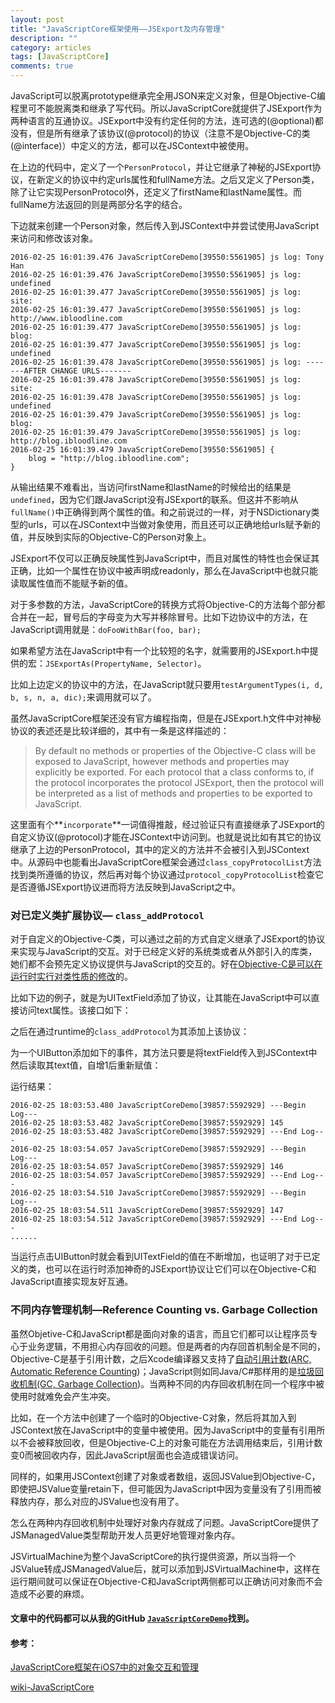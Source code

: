 ```yaml
---
layout: post
title: "JavaScriptCore框架使用——JSExport及内存管理"
description: ""
category: articles
tags: [JavaScriptCore]
comments: true
---
```


JavaScript可以脱离prototype继承完全用JSON来定义对象，但是Objective-C编程里可不能脱离类和继承了写代码。所以JavaScriptCore就提供了JSExport作为两种语言的互通协议。JSExport中没有约定任何的方法，连可选的(@optional)都没有，但是所有继承了该协议(@protocol)的协议（注意不是Objective-C的类(@interface)）中定义的方法，都可以在JSContext中被使用。

<script src="https://gist.github.com/lettleprince/f365fa24481da3a88fff.js?file=2015-09-20-oc-javascriptcore-apply-1.m"></script>

在上边的代码中，定义了一个`PersonProtocol`，并让它继承了神秘的JSExport协议，在新定义的协议中约定urls属性和fullName方法。之后又定义了Person类，除了让它实现PersonProtocol外，还定义了firstName和lastName属性。而fullName方法返回的则是两部分名字的结合。

下边就来创建一个Person对象，然后传入到JSContext中并尝试使用JavaScript来访问和修改该对象。

<script src="https://gist.github.com/lettleprince/f365fa24481da3a88fff.js?file=2015-09-20-oc-javascriptcore-apply-2.m"></script>

```
2016-02-25 16:01:39.476 JavaScriptCoreDemo[39550:5561905] js log: Tony Han
2016-02-25 16:01:39.476 JavaScriptCoreDemo[39550:5561905] js log: undefined
2016-02-25 16:01:39.477 JavaScriptCoreDemo[39550:5561905] js log: site:
2016-02-25 16:01:39.477 JavaScriptCoreDemo[39550:5561905] js log: http://www.ibloodline.com
2016-02-25 16:01:39.477 JavaScriptCoreDemo[39550:5561905] js log: blog:
2016-02-25 16:01:39.477 JavaScriptCoreDemo[39550:5561905] js log: undefined
2016-02-25 16:01:39.478 JavaScriptCoreDemo[39550:5561905] js log: -------AFTER CHANGE URLS-------
2016-02-25 16:01:39.478 JavaScriptCoreDemo[39550:5561905] js log: site:
2016-02-25 16:01:39.478 JavaScriptCoreDemo[39550:5561905] js log: undefined
2016-02-25 16:01:39.479 JavaScriptCoreDemo[39550:5561905] js log: blog:
2016-02-25 16:01:39.479 JavaScriptCoreDemo[39550:5561905] js log: http://blog.ibloodline.com
2016-02-25 16:01:39.479 JavaScriptCoreDemo[39550:5561905] {
    blog = "http://blog.ibloodline.com";
}
```

从输出结果不难看出，当访问firstName和lastName的时候给出的结果是`undefined`，因为它们跟JavaScript没有JSExport的联系。但这并不影响从`fullName()`中正确得到两个属性的值。和之前说过的一样，对于NSDictionary类型的urls，可以在JSContext中当做对象使用，而且还可以正确地给urls赋予新的值，并反映到实际的Objective-C的Person对象上。

JSExport不仅可以正确反映属性到JavaScript中，而且对属性的特性也会保证其正确，比如一个属性在协议中被声明成readonly，那么在JavaScript中也就只能读取属性值而不能赋予新的值。

对于多参数的方法，JavaScriptCore的转换方式将Objective-C的方法每个部分都合并在一起，冒号后的字母变为大写并移除冒号。比如下边协议中的方法，在JavaScript调用就是：`doFooWithBar(foo, bar);`

<script src="https://gist.github.com/lettleprince/f365fa24481da3a88fff.js?file=2015-09-20-oc-javascriptcore-apply-3.m"></script>

如果希望方法在JavaScript中有一个比较短的名字，就需要用的JSExport.h中提供的宏：`JSExportAs(PropertyName, Selector)`。

<script src="https://gist.github.com/lettleprince/f365fa24481da3a88fff.js?file=2015-09-20-oc-javascriptcore-apply-4.m"></script>

比如上边定义的协议中的方法，在JavaScript就只要用`testArgumentTypes(i, d, b, s, n, a, dic);`来调用就可以了。

虽然JavaScriptCore框架还没有官方编程指南，但是在JSExport.h文件中对神秘协议的表述还是比较详细的，其中有一条是这样描述的：

> By default no methods or properties of the Objective-C class will be exposed to JavaScript, however methods and properties may explicitly be exported. For each protocol that a class conforms to, if the protocol incorporates the protocol JSExport, then the protocol will be interpreted as a list of methods and properties to be exported to JavaScript.

这里面有个**`incorporate`**一词值得推敲，经过验证只有直接继承了JSExport的自定义协议(@protocol)才能在JSContext中访问到。也就是说比如有其它的协议继承了上边的PersonProtocol，其中的定义的方法并不会被引入到JSContext中。从源码中也能看出JavaScriptCore框架会通过`class_copyProtocolList`方法找到类所遵循的协议，然后再对每个协议通过`protocol_copyProtocolList`检查它是否遵循JSExport协议进而将方法反映到JavaScript之中。

### 对已定义类扩展协议— `class_addProtocol`

对于自定义的Objective-C类，可以通过之前的方式自定义继承了JSExport的协议来实现与JavaScript的交互。对于已经定义好的系统类或者从外部引入的库类，她们都不会预先定义协议提供与JavaScript的交互的。好在[Objective-C是可以在运行时实行对类性质的修改](../../../2015/11/02/oc-runtime.html)的。

比如下边的例子，就是为UITextField添加了协议，让其能在JavaScript中可以直接访问text属性。该接口如下：

<script src="https://gist.github.com/lettleprince/f365fa24481da3a88fff.js?file=2015-09-20-oc-javascriptcore-apply-5.m"></script>

之后在通过runtime的`class_addProtocol`为其添加上该协议：

<script src="https://gist.github.com/lettleprince/f365fa24481da3a88fff.js?file=2015-09-20-oc-javascriptcore-apply-6.m"></script>

为一个UIButton添加如下的事件，其方法只要是将textField传入到JSContext中然后读取其text值，自增1后重新赋值：

<script src="https://gist.github.com/lettleprince/f365fa24481da3a88fff.js?file=2015-09-20-oc-javascriptcore-apply-7.m"></script>

运行结果：

```
2016-02-25 18:03:53.480 JavaScriptCoreDemo[39857:5592929] ---Begin Log---
2016-02-25 18:03:53.482 JavaScriptCoreDemo[39857:5592929] 145
2016-02-25 18:03:53.482 JavaScriptCoreDemo[39857:5592929] ---End Log---
2016-02-25 18:03:54.057 JavaScriptCoreDemo[39857:5592929] ---Begin Log---
2016-02-25 18:03:54.057 JavaScriptCoreDemo[39857:5592929] 146
2016-02-25 18:03:54.057 JavaScriptCoreDemo[39857:5592929] ---End Log---
2016-02-25 18:03:54.510 JavaScriptCoreDemo[39857:5592929] ---Begin Log---
2016-02-25 18:03:54.511 JavaScriptCoreDemo[39857:5592929] 147
2016-02-25 18:03:54.512 JavaScriptCoreDemo[39857:5592929] ---End Log---
......
```

当运行点击UIButton时就会看到UITextField的值在不断增加，也证明了对于已定义的类，也可以在运行时添加神奇的JSExport协议让它们可以在Objective-C和JavaScript直接实现友好互通。

### 不同内存管理机制—Reference Counting vs. Garbage Collection

虽然Objetive-C和JavaScript都是面向对象的语言，而且它们都可以让程序员专心于业务逻辑，不用担心内存回收的问题。但是两者的内存回首机制全是不同的，Objective-C是基于引用计数，之后Xcode编译器又支持了[自动引用计数(ARC, Automatic Reference Counting](http://en.wikipedia.org/wiki/Automatic_Reference_Counting))；JavaScript则如同Java/C#那样用的是[垃圾回收机制(GC, Garbage Collection](http://en.wikipedia.org/wiki/Garbage_collection_(computer_science)))。当两种不同的内存回收机制在同一个程序中被使用时就难免会产生冲突。

比如，在一个方法中创建了一个临时的Objective-C对象，然后将其加入到JSContext放在JavaScript中的变量中被使用。因为JavaScript中的变量有引用所以不会被释放回收，但是Objective-C上的对象可能在方法调用结束后，引用计数变0而被回收内存，因此JavaScript层面也会造成错误访问。

同样的，如果用JSContext创建了对象或者数组，返回JSValue到Objective-C，即使把JSValue变量retain下，但可能因为JavaScript中因为变量没有了引用而被释放内存，那么对应的JSValue也没有用了。

怎么在两种内存回收机制中处理好对象内存就成了问题。JavaScriptCore提供了JSManagedValue类型帮助开发人员更好地管理对象内存。

<script src="https://gist.github.com/lettleprince/f365fa24481da3a88fff.js?file=2015-09-20-oc-javascriptcore-apply-8.m"></script>

JSVirtualMachine为整个JavaScriptCore的执行提供资源，所以当将一个JSValue转成JSManagedValue后，就可以添加到JSVirtualMachine中，这样在运行期间就可以保证在Objective-C和JavaScript两侧都可以正确访问对象而不会造成不必要的麻烦。

<script src="https://gist.github.com/lettleprince/f365fa24481da3a88fff.js?file=2015-09-20-oc-javascriptcore-apply-9.m"></script>

#### 文章中的代码都可以从我的GitHub [`JavaScriptCoreDemo`](https://github.com/lettleprince/JavaScriptCoreDemo)找到。

#### 参考：

[JavaScriptCore框架在iOS7中的对象交互和管理](http://blog.iderzheng.com/ios7-objects-management-in-javascriptcore-framework/)

[wiki-JavaScriptCore
](http://trac.webkit.org/wiki/JavaScriptCore)

